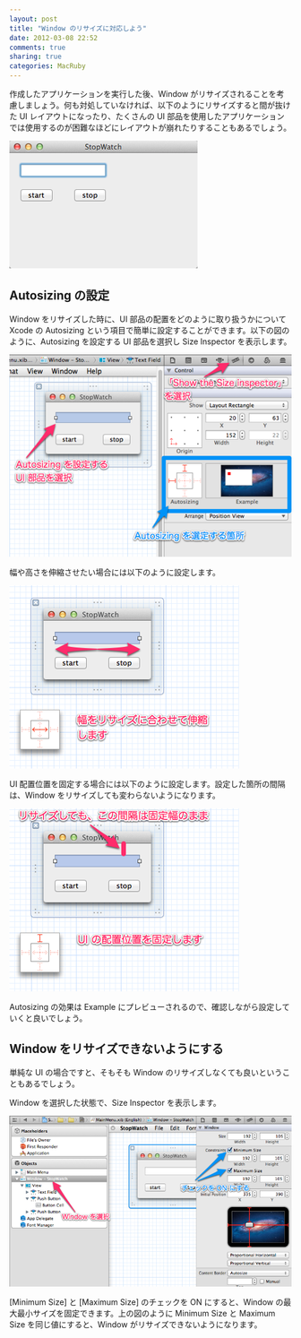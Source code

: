 ```yaml
---
layout: post
title: "Window のリサイズに対応しよう"
date: 2012-03-08 22:52
comments: true
sharing: true
categories: MacRuby
---
```


作成したアプリケーションを実行した後、Window がリサイズされることを考慮しましょう。何も対処していなければ、以下のようにリサイズすると間が抜けた UI レイアウトになったり、たくさんの UI 部品を使用したアプリケーションでは使用するのが困難なほどにレイアウトが崩れたりすることもあるでしょう。

![image](/images/ja/intro-window-resize/window.png)

## Autosizing の設定
Window をリサイズした時に、UI 部品の配置をどのように取り扱うかについて Xcode の Autosizing という項目で簡単に設定することができます。以下の図のように、Autosizing を設定する UI 部品を選択し Size Inspector を表示します。

![image](/images/ja/intro-window-resize/size_inspector.png)

幅や高さを伸縮させたい場合には以下のように設定します。

![image](/images/ja/intro-window-resize/autosizing_variable.png)

UI 配置位置を固定する場合には以下のように設定します。設定した箇所の間隔は、Window をリサイズしても変わらないようになります。

![image](/images/ja/intro-window-resize/autosizing_fixable.png)

Autosizing の効果は Example にプレビューされるので、確認しながら設定していくと良いでしょう。


## Window をリサイズできないようにする
単純な UI の場合ですと、そもそも Window のリサイズしなくても良いということもあるでしょう。

Window を選択した状態で、Size Inspector を表示します。

![image](/images/ja/intro-window-resize/window_size.png)

[Minimum Size] と [Maximum Size] のチェックを ON にすると、Window の最大最小サイズを固定できます。上の図のように Minimum Size と Maximum Size を同じ値にすると、Window がリサイズできないようになります。